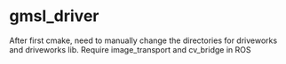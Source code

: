 # gmsl_driver
After first cmake, need to manually change the directories for driveworks and driveworks lib. 
Require image_transport and cv_bridge in ROS
